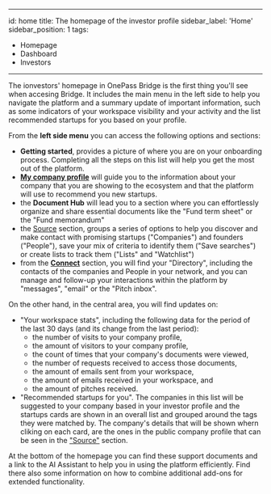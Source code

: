 ---
id: home
title: The homepage of the investor profile
sidebar_label: 'Home'
sidebar_position: 1
tags:
  - Homepage
  - Dashboard
  - Investors 
 ---


The ionvestors' homepage in OnePass Bridge is the first thing you'll see when accesing Bridge. It includes the main menu in the left side to help you navigate the platform and a summary update of important information, such as some indicators of your workspace visibility and your activity and the list recommended startups for you based on your profile.

From the **left side menu** you can access the following options and sections:
* **Getting started**, provides a picture of where you are on your onboarding process. Completing all the steps on this list will help you get the most out of the platform.
* **[My company profile](./investor-profile.md)** will guide you to the information about your company that you are showing to the ecosystem and that the platform will use to recommend you new startups.
* the **Document Hub** will lead you to a section where  you can effortlessly organize and share essential documents like the "Fund term sheet" or the "Fund memorandum"
* the [Source](./discovery.md) section, groups a series of options to help you discover and make contact with promising startups ("Companies") and founders ("People"), save your mix of criteria to identify them ("Save searches") or create lists to track them ("Lists" and "Watchlist")
* from the **[Connect](./connect.md)** section, you will find your "Directory", including the contacts of the companies and People in your network, and you can manage and follow-up your interactions within the platform by "messages", "email" or the "Pitch inbox".

On the other hand, in the central area, you will find updates on:
* "Your workspace stats", including the following data for the period of the last 30 days (and its change from the last period):
  - the number of visits to your company profile,
  - the amount of visitors to your company profile,
  - the count of times that your company's documents were viewed,
  - the number of requests received to access those documents,
  - the amount of emails sent from your workspace,
  - the amount of emails received in your workspace, and
  - the amount of pitches received.
* "Recommended startups for you". The companies in this list will be suggested to your company based in your investor profile and the startups cards are shown in an overall list and grouped around the tags they were matched by. The company's details that will be shown whern cliking on each card, are the ones in the public company profile that can be seen in the ["Source"](./discovery.md) section.

At the bottom of the homepage you can find these support documents and a link to the AI Assistant to help you in using the platform efficiently. Find there also some information on how to combine additional add-ons for extended functionality.